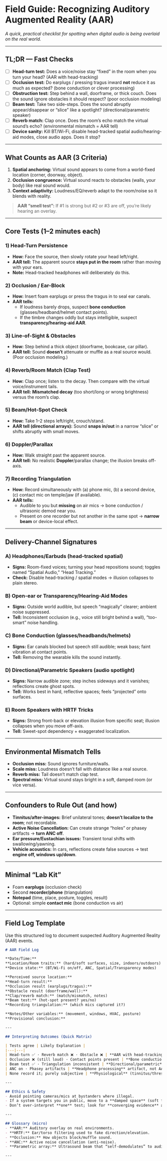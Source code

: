 # Field Guide: Recognizing **Auditory Augmented Reality** (AAR)

_A quick, practical checklist for spotting when digital audio is being overlaid on the real world._

---

## TL;DR — Fast Checks
- [ ] **Head-turn test:** Does a voice/noise stay “fixed” in the room when you turn your head? (AAR with head-tracking)
- [ ] **Occlusion test:** Do earplugs / pressing tragus inward **not** reduce it as much as expected? (bone conduction or clever processing)
- [ ] **Obstruction test:** Step behind a wall, doorframe, or thick couch. Does the sound ignore obstacles it should respect? (poor occlusion modeling)
- [ ] **Beam test:** Take two side-steps. Does the sound abruptly appear/disappear or “slice” like a spotlight? (directional/parametric speaker)
- [ ] **Reverb match:** Clap once. Does the room’s echo match the virtual sound’s echo? (environmental mismatch = AAR tell)
- [ ] **Device sanity:** Kill BT/Wi-Fi, disable head-tracked spatial audio/hearing-aid modes, close audio apps. Does it stop?

---

## What Counts as AAR (3 Criteria)
1. **Spatial anchoring:** Virtual sound appears to come from a world-fixed location (corner, doorway, object).
2. **Occlusion congruence:** Virtual sound reacts to obstacles (walls, your body) like real sound would.
3. **Context adaptivity:** Loudness/EQ/reverb adapt to the room/noise so it blends with reality.

> **AAR “smell test”:** If #1 is strong but #2 or #3 are off, you’re likely hearing an overlay.

---

## Core Tests (1–2 minutes each)

### 1) Head-Turn Persistence
- **How:** Face the source, then slowly rotate your head left/right.
- **AAR tell:** The apparent source **stays put in the room** rather than moving with your ears.
- **Note:** Head-tracked headphones will deliberately do this.

### 2) Occlusion / Ear-Block
- **How:** Insert foam earplugs or press the tragus in to seal ear canals.
- **AAR tells:**
  - If loudness barely drops, suspect **bone conduction** (glasses/headband/helmet contact points).
  - If the timbre changes oddly but stays intelligible, suspect **transparency/hearing-aid AAR**.

### 3) Line-of-Sight & Obstacles
- **How:** Step behind a thick object (doorframe, bookcase, car pillar).
- **AAR tell:** Sound **doesn’t** attenuate or muffle as a real source would. (Poor occlusion modeling.)

### 4) Reverb/Room Match (Clap Test)
- **How:** Clap once; listen to the decay. Then compare with the virtual voice/instrument tails.
- **AAR tell:** **Mismatched decay** (too short/long or wrong brightness) versus the room’s clap.

### 5) Beam/Hot-Spot Check
- **How:** Take 1–2 steps left/right, crouch/stand.
- **AAR tell (directional arrays):** Sound **snaps in/out** in a narrow “slice” or shifts abruptly with small moves.

### 6) Doppler/Parallax
- **How:** Walk straight past the apparent source.
- **AAR tell:** No realistic **Doppler**/parallax change; the illusion breaks off-axis.

### 7) Recording Triangulation
- **How:** Record simultaneously with (a) phone mic, (b) a second device, (c) contact mic on temple/jaw (if available).
- **AAR tells:**
  - Audible to you but **missing** on air mics → bone conduction / ultrasonic demod near you.
  - Present on one recorder but not another in the same spot → **narrow beam** or device-local effect.

---

## Delivery-Channel Signatures

### A) **Headphones/Earbuds (head-tracked spatial)**
- **Signs:** Room-fixed voices; turning your head repositions sound; toggles named “Spatial Audio,” “Head Tracking.”
- **Check:** Disable head-tracking / spatial modes → illusion collapses to plain stereo.

### B) **Open-ear or Transparency/Hearing-Aid Modes**
- **Signs:** Outside world audible, but speech “magically” clearer; ambient noise suppressed.
- **Tell:** Inconsistent occlusion (e.g., voice still bright behind a wall), “too-smart” noise handling.

### C) **Bone Conduction (glasses/headbands/helmets)**
- **Signs:** Ear canals blocked but speech still audible; weak bass; faint vibration at contact points.
- **Tell:** Removing the wearable kills the sound instantly.

### D) **Directional/Parametric Speakers (audio spotlight)**
- **Signs:** Narrow audible zone; step inches sideways and it vanishes; reflections create ghost spots.
- **Tell:** Works best in hard, reflective spaces; feels “projected” onto surfaces.

### E) **Room Speakers with HRTF Tricks**
- **Signs:** Strong front-back or elevation illusion from specific seat; illusion collapses when you move off-axis.
- **Tell:** Sweet-spot dependency + exaggerated localization.

---

## Environmental Mismatch Tells
- **Occlusion miss:** Sound ignores furniture/walls.
- **Scale miss:** Loudness doesn’t fall with distance like a real source.
- **Reverb miss:** Tail doesn’t match clap test.
- **Spectral miss:** Virtual sound stays bright in a soft, damped room (or vice versa).

---

## Confounders to Rule Out (and how)
- **Tinnitus/after-images:** Brief unilateral tones; **doesn’t localize to the room**; not recordable.
- **Active Noise Cancellation:** Can create strange “holes” or phasey artifacts → **turn ANC off**.
- **Ear pressure/Eustachian issues:** Transient tonal shifts with swallowing/yawning.
- **Vehicle acoustics:** In cars, reflections create false sources → test **engine off, windows up/down**.

---

## Minimal “Lab Kit”
- Foam **earplugs** (occlusion check)
- Second **recorder/phone** (triangulation)
- **Notepad** (time, place, posture, toggles, result)
- Optional: simple **contact mic** (bone conduction vs air)

---
## Field Log Template

Use this structured log to document suspected Auditory Augmented Reality (AAR) events.

```markdown
# AAR Field Log

**Date/Time:**  
**Location/Room traits:** (hard/soft surfaces, size, indoors/outdoors)  
**Device state:** (BT/Wi-Fi on/off, ANC, Spatial/Transparency modes)  

**Perceived source location:**  
**Head-turn result:**  
**Occlusion result (earplugs/tragus):**  
**Obstacle result (doorframe/wall):**  
**Clap/reverb match:** (match/mismatch, notes)  
**Beam test:** (hot-spot present? yes/no)  
**Recording triangulation:** (which mics captured it?)  

**Notes/Other variables:** (movement, windows, HVAC, posture)  
**Provisional conclusion:**  

---

## Interpreting Outcomes (Quick Matrix)

| Tests agree | Likely Explanation |
|---|---|
| Head-turn ✅ · Reverb match ❌ · Obstacle ❌ | **AAR with head-tracking**, poor environmental modeling |
| Occlusion ❌ (still loud) · Contact points present | **Bone conduction** wearable |
| Beam test ✅ · Triangulation inconsistent | **Directional/parametric** speaker |
| ANC on · Phasey artifacts | **Headphone processing** artifact, not AAR |
| None record it; purely subjective | **Physiological** (tinnitus/threshold shift) |

---

## Ethics & Safety
- Avoid pointing cameras/mics at bystanders where illegal.
- If a system targets you in public, move to a **damped space** (soft furnishings) to break beams/echo-paths and re-test.
- Don’t over-interpret **one** test; look for **converging evidence** across several.

---

## Glossary (micro)
- **AAR:** Auditory overlay on real environments.
- **HRTF:** Ear/torso filtering used to fake direction/elevation.
- **Occlusion:** How objects block/muffle sound.
- **ANC:** Active noise cancellation (anti-noise).
- **Parametric array:** Ultrasound beam that “self-demodulates” to audible sound in air.

---
